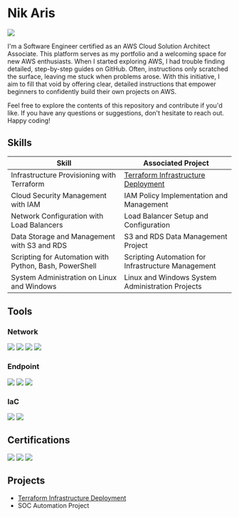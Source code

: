 # Nik Aris 
<a href="https://www.linkedin.com/in/aris-aziz/"><img src="https://img.shields.io/badge/-LinkedIn-0072b1?&style=for-the-badge&logo=linkedin&logoColor=white" /></a>

I'm a Software Engineer certified as an AWS Cloud Solution Architect Associate. This platform serves as my portfolio and a welcoming space for new AWS enthusiasts. When I started exploring AWS, I had trouble finding detailed, step-by-step guides on GitHub. Often, instructions only scratched the surface, leaving me stuck when problems arose. With this initiative, I aim to fill that void by offering clear, detailed instructions that empower beginners to confidently build their own projects on AWS.

Feel free to explore the contents of this repository and contribute if you'd like. If you have any questions or suggestions, don't hesitate to reach out. Happy coding!

<!-- comment
## Objective

Hey, so I've recently started diving into tech, and cloud computing has really caught my attention. I'm eager to explore this field further and  familiarize myself with it. My goal is to get hands-on experience in designing and deploying cloud solutions. I'm excited to bring my fresh perspective and willingness to learn to the table, helping businesses harness the potential of the cloud for their digital needs.
-->

## Skills

| Skill                                         | Associated Project         |
|-----------------------------------------------|----------------------------|
| Infrastructure Provisioning with Terraform    | <a href="https://google.com">Terraform Infrastructure Deployment</a> |
| Cloud Security Management with IAM           | IAM Policy Implementation and Management |
| Network Configuration with Load Balancers    | Load Balancer Setup and Configuration |
| Data Storage and Management with S3 and RDS  | S3 and RDS Data Management Project |
| Scripting for Automation with Python, Bash, PowerShell | Scripting Automation for Infrastructure Management |
| System Administration on Linux and Windows   | Linux and Windows System Administration Projects |


## Tools
### Network
<div>
    <img src="https://img.shields.io/badge/-AWS%20VPC-232F3E?&style=for-the-badge&logo=Amazon%20AWS&logoColor=white" />
    <img src="https://img.shields.io/badge/-Azure%20Virtual%20Network-0078D4?&style=for-the-badge&logo=Microsoft%20Azure&logoColor=white" />
    <img src="https://img.shields.io/badge/-Route%2053-232F3E?&style=for-the-badge&logo=Amazon%20AWS&logoColor=white" />
    <img src="https://img.shields.io/badge/-VPC%20Peering-232F3E?&style=for-the-badge&logo=Amazon%20AWS&logoColor=white" />
</div>


### Endpoint
<div>
    <img src="https://img.shields.io/badge/-ELB-232F3E?&style=for-the-badge&logo=Amazon%20AWS&logoColor=white" />
    <img src="https://img.shields.io/badge/-API%20Gateway-232F3E?&style=for-the-badge&logo=Amazon%20AWS&logoColor=white" />
    <img src="https://img.shields.io/badge/-CloudFront-232F3E?&style=for-the-badge&logo=Amazon%20AWS&logoColor=white" />
</div>


### IaC
<div>
    <img src="https://img.shields.io/badge/-Terraform-623CE4?&style=for-the-badge&logo=Terraform&logoColor=white" />
    <img src="https://img.shields.io/badge/-AWS%20CloudFormation-232F3E?&style=for-the-badge&logo=Amazon%20AWS&logoColor=white" />
</div>


## Certifications
<div>
<img src="https://img.shields.io/badge/-AWS%20Certified%20Solutions%20Architect%20Associate-232F3E?&style=for-the-badge&logo=Amazon%20AWS&logoColor=white" />
<img src="https://img.shields.io/badge/-Microsoft%20Certified%3A%20Azure%20Fundamentals-0078D4?&style=for-the-badge&logo=Microsoft%20Azure&logoColor=white" />
<img src="https://img.shields.io/badge/-AWS%20Cloud%20Practitioner-232F3E?&style=for-the-badge&logo=Amazon%20AWS&logoColor=white" />
</div>


## Projects
- <a href="https://google.com">Terraform Infrastructure Deployment</a>
- SOC Automation Project
